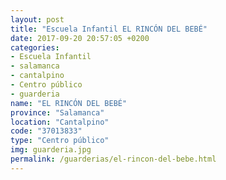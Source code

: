 ```yaml
---
layout: post
title: "Escuela Infantil EL RINCÓN DEL BEBÉ"
date: 2017-09-20 20:57:05 +0200
categories:
- Escuela Infantil
- salamanca
- cantalpino
- Centro público
- guarderia
name: "EL RINCÓN DEL BEBÉ"
province: "Salamanca"
location: "Cantalpino"
code: "37013833"
type: "Centro público"
img: guarderia.jpg
permalink: /guarderias/el-rincon-del-bebe.html
---
```

